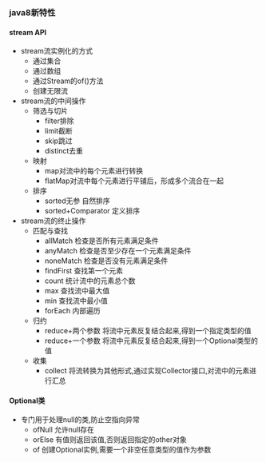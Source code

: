 ### java8新特性
#### stream API
- stream流实例化的方式
    - 通过集合
    - 通过数组
    - 通过Stream的of()方法
    - 创建无限流
- stream流的中间操作
    - 筛选与切片
        - filter排除
        - limit截断
        - skip跳过
        - distinct去重
    - 映射
        - map对流中的每个元素进行转换
        - flatMap对流中每个元素进行平铺后，形成多个流合在一起
    - 排序
        - sorted无参 自然排序
        - sorted+Comparator 定义排序
- stream流的终止操作
    - 匹配与查找
        - allMatch 检查是否所有元素满足条件
        - anyMatch 检查是否至少存在一个元素满足条件
        - noneMatch 检查是否没有元素满足条件
        - findFirst 查找第一个元素
        - count 统计流中的元素总个数
        - max 查找流中最大值
        - min 查找流中最小值
        - forEach 内部遍历
    - 归约
        - reduce+两个参数 将流中元素反复结合起来,得到一个指定类型的值
        - reduce+一个参数 将流中元素反复结合起来,得到一个Optional类型的值
    - 收集
        - collect 将流转换为其他形式,通过实现Collector接口,对流中的元素进行汇总
#### Optional类
- 专门用于处理null的类,防止空指向异常
    - ofNull 允许null存在
    - orElse 有值则返回该值,否则返回指定的other对象
    - of 创建Optional实例,需要一个非空任意类型的值作为参数